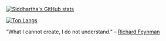 [![Siddhartha's GitHub stats](https://github-readme-stats.vercel.app/api?username=slahiri&count_private=true&show_icons=true&theme=dracula)](https://github.com/slahiri)

[![Top Langs](https://github-readme-stats.vercel.app/api/top-langs/?username=slahiri&count_private=true&show_icons=true&theme=dracula&hide=css&layout=compact)](https://github.com/slahiri/)



“What I cannot create, I do not understand.” – [Richard Feynman](https://en.m.wikiquote.org/wiki/Richard_Feynman)
